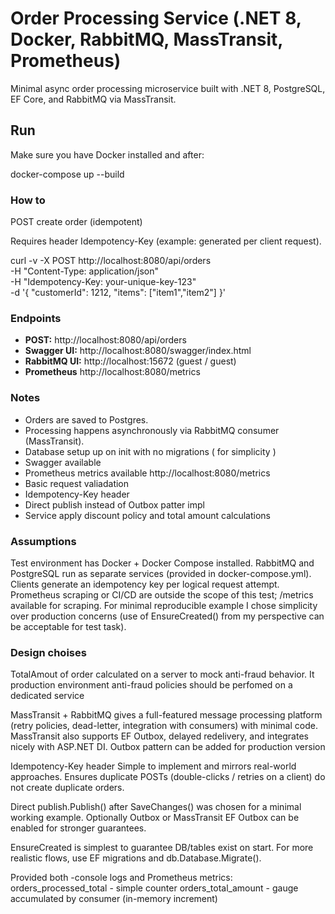 # Order Processing Service (.NET 8, Docker, RabbitMQ, MassTransit, Prometheus)

Minimal async order processing microservice built with .NET 8, PostgreSQL, EF Core, and RabbitMQ via MassTransit.


## Run
Make sure you have Docker installed and after:

docker-compose up --build


### How to
POST create order (idempotent)

Requires header Idempotency-Key (example: generated per client request).

curl -v -X POST http://localhost:8080/api/orders \
  -H "Content-Type: application/json" \
  -H "Idempotency-Key: your-unique-key-123" \
  -d '{
    "customerId": 1212,
    "items": ["item1","item2"]
  }'

### Endpoints
- **POST:** http://localhost:8080/api/orders
- **Swagger UI:** http://localhost:8080/swagger/index.html 
- **RabbitMQ UI:** http://localhost:15672 (guest / guest)
- **Prometheus** http://localhost:8080/metrics

### Notes
- Orders are saved to Postgres.
- Processing happens asynchronously via RabbitMQ consumer (MassTransit).
- Database setup up on init with no migrations ( for simplicity )
- Swagger available
- Prometheus metrics available http://localhost:8080/metrics
- Basic request valiadation
- Idempotency-Key header
- Direct publish instead of Outbox patter impl
- Service apply discount policy and total amount calculations

### Assumptions

Test environment has Docker + Docker Compose installed.
RabbitMQ and PostgreSQL run as separate services (provided in docker-compose.yml).
Clients generate an idempotency key per logical request attempt.
Prometheus scraping or CI/CD are outside the scope of this test; /metrics available for scraping.
For minimal reproducible example I chose simplicity over production concerns (use of EnsureCreated() from my perspective can be acceptable for test task).


### Design choises
TotalAmout of order calculated on a server to mock anti-fraud behavior. It production environment anti-fraud policies should be perfomed on a dedicated service

MassTransit + RabbitMQ gives a full-featured message processing platform (retry policies, dead-letter, integration with consumers) with minimal code. MassTransit also supports EF Outbox, delayed redelivery, and integrates nicely with ASP.NET DI. Outbox pattern can be added for production version

Idempotency-Key header
Simple to implement and mirrors real-world approaches. Ensures duplicate POSTs (double-clicks / retries on a client) do not create duplicate orders.

Direct publish.Publish() after SaveChanges() was chosen for a minimal working example. Optionally Outbox or MassTransit EF Outbox can be enabled for stronger guarantees.

EnsureCreated is simplest to guarantee DB/tables exist on start. For more realistic flows, use EF migrations and db.Database.Migrate().

Provided both -console logs and Prometheus metrics:
orders_processed_total - simple counter
orders_total_amount - gauge accumulated by consumer (in-memory increment)